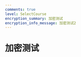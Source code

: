 ```yaml
---
comments: true
level: SelectCourse
encryption_summary: 加密测试
encryption_info_message: 加密测试2
---
```


# 加密测试
